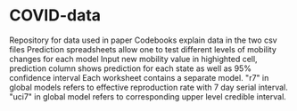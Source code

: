 # COVID-data
Repository for data used in paper
Codebooks explain data in the two csv files
Prediction spreadsheets allow one to test different levels of mobility changes for each model
Input new mobility value in highighted cell, prediction column shows prediction for each state as well as 95% confidence interval
Each worksheet contains a separate model. "r7" in global models refers to effective reproduction rate with 7 day serial interval.
"uci7" in global model refers to corresponding upper level credible interval.
